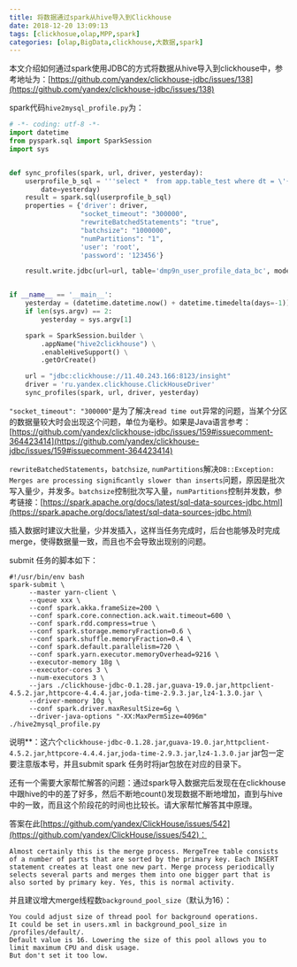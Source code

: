 ```yaml
---
title: 将数据通过spark从hive导入到Clickhouse
date: 2018-12-20 13:09:13
tags: [clickhosue,olap,MPP,spark]
categories: [olap,BigData,clickhouse,大数据,spark]
---
```


本文介绍如何通过spark使用JDBC的方式将数据从hive导入到clickhouse中，参考地址为：[https://github.com/yandex/clickhouse-jdbc/issues/138](https://github.com/yandex/clickhouse-jdbc/issues/138)

spark代码`hive2mysql_profile.py`为：

```python
# -*- coding: utf-8 -*-
import datetime
from pyspark.sql import SparkSession
import sys


def sync_profiles(spark, url, driver, yesterday):
    userprofile_b_sql = '''select *  from app.table_test where dt = \'{date}\'  '''.format(
        date=yesterday)
    result = spark.sql(userprofile_b_sql)
    properties = {'driver': driver,
                  "socket_timeout": "300000",
                  "rewriteBatchedStatements": "true",
                  "batchsize": "1000000",
                  "numPartitions": "1",
                  'user': 'root',
                  'password': '123456'}

    result.write.jdbc(url=url, table='dmp9n_user_profile_data_bc', mode='append', properties=properties)


if __name__ == '__main__':
    yesterday = (datetime.datetime.now() + datetime.timedelta(days=-1)).strftime("%Y-%m-%d")
    if len(sys.argv) == 2:
        yesterday = sys.argv[1]

    spark = SparkSession.builder \
        .appName("hive2clickhouse") \
        .enableHiveSupport() \
        .getOrCreate()

    url = "jdbc:clickhouse://11.40.243.166:8123/insight"
    driver = 'ru.yandex.clickhouse.ClickHouseDriver'
    sync_profiles(spark, url, driver, yesterday)

```

<!--more-->

`"socket_timeout": "300000"`是为了解决`read time out`异常的问题，当某个分区的数据量较大时会出现这个问题，单位为毫秒。如果是Java语言参考：[https://github.com/yandex/clickhouse-jdbc/issues/159#issuecomment-364423414](https://github.com/yandex/clickhouse-jdbc/issues/159#issuecomment-364423414)

`rewriteBatchedStatements`，`batchsize`, `numPartitions`解决`DB::Exception: Merges are processing signiﬁcantly slower than inserts`问题，原因是批次写入量少，并发多。`batchsize`控制批次写入量，`numPartitions`控制并发数，参考链接：[https://spark.apache.org/docs/latest/sql-data-sources-jdbc.html](https://spark.apache.org/docs/latest/sql-data-sources-jdbc.html)

插入数据时建议大批量，少并发插入，这样当任务完成时，后台也能够及时完成merge，使得数据量一致，而且也不会导致出现别的问题。

submit 任务的脚本如下：

```shell
#!/usr/bin/env bash
spark-submit \
     --master yarn-client \
     --queue xxx \
     --conf spark.akka.frameSize=200 \
     --conf spark.core.connection.ack.wait.timeout=600 \
     --conf spark.rdd.compress=true \
     --conf spark.storage.memoryFraction=0.6 \
     --conf spark.shuffle.memoryFraction=0.4 \
     --conf spark.default.parallelism=720 \
     --conf spark.yarn.executor.memoryOverhead=9216 \
     --executor-memory 18g \
     --executor-cores 3 \
     --num-executors 3 \
     --jars ./clickhouse-jdbc-0.1.28.jar,guava-19.0.jar,httpclient-4.5.2.jar,httpcore-4.4.4.jar,joda-time-2.9.3.jar,lz4-1.3.0.jar \
     --driver-memory 10g \
     --conf spark.driver.maxResultSize=6g \
     --driver-java-options "-XX:MaxPermSize=4096m" ./hive2mysql_profile.py
```

说明**：这六个`clickhouse-jdbc-0.1.28.jar`,`guava-19.0.jar`,`httpclient-4.5.2.jar`,`httpcore-4.4.4.jar`,`joda-time-2.9.3.jar`,`lz4-1.3.0.jar` jar包一定要注意版本号，并且submit spark 任务时将jar包放在对应的目录下。

还有一个需要大家帮忙解答的问题：通过spark导入数据完后发现在在clickhouse中跟hive的中的差了好多，然后不断地count()发现数据不断地增加，直到与hive中的一致，而且这个阶段花的时间也比较长。请大家帮忙解答其中原理。

答案在此[https://github.com/yandex/ClickHouse/issues/542](https://github.com/yandex/ClickHouse/issues/542)：

```
Almost certainly this is the merge process. MergeTree table consists of a number of parts that are sorted by the primary key. Each INSERT statement creates at least one new part. Merge process periodically selects several parts and merges them into one bigger part that is also sorted by primary key. Yes, this is normal activity.
```

并且建议增大merge线程数`background_pool_size`（默认为16）：

```
You could adjust size of thread pool for background operations.
It could be set in users.xml in background_pool_size in /profiles/default/.
Default value is 16. Lowering the size of this pool allows you to limit maximum CPU and disk usage.
But don't set it too low.
```

